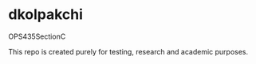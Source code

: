 # dkolpakchi
OPS435SectionC

This repo is created purely for testing, research and academic purposes.
